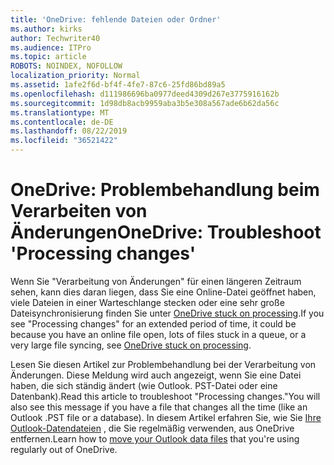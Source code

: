 ```yaml
---
title: 'OneDrive: fehlende Dateien oder Ordner'
ms.author: kirks
author: Techwriter40
ms.audience: ITPro
ms.topic: article
ROBOTS: NOINDEX, NOFOLLOW
localization_priority: Normal
ms.assetid: 1afe2f6d-bf4f-4fe7-87c6-25fd86bd89a5
ms.openlocfilehash: d111986696ba0977deed4309d267e3775916162b
ms.sourcegitcommit: 1d98db8acb9959aba3b5e308a567ade6b62da56c
ms.translationtype: MT
ms.contentlocale: de-DE
ms.lasthandoff: 08/22/2019
ms.locfileid: "36521422"
---
```

# <a name="onedrive-troubleshoot-processing-changes"></a><span data-ttu-id="053b0-102">OneDrive: Problembehandlung beim Verarbeiten von Änderungen</span><span class="sxs-lookup"><span data-stu-id="053b0-102">OneDrive: Troubleshoot 'Processing changes'</span></span>

<span data-ttu-id="053b0-103">Wenn Sie "Verarbeitung von Änderungen" für einen längeren Zeitraum sehen, kann dies daran liegen, dass Sie eine Online-Datei geöffnet haben, viele Dateien in einer Warteschlange stecken oder eine sehr große Dateisynchronisierung finden Sie unter [OneDrive stuck on processing](https://support.office.com/article/onedrive-is-stuck-on-processing-changes-b386b813-9b66-4e47-8c4c-2b45533edccd).</span><span class="sxs-lookup"><span data-stu-id="053b0-103">If you see "Processing changes" for an extended period of time, it could be because you have an online file open, lots of files stuck in a queue, or a very large file syncing, see [OneDrive stuck on processing](https://support.office.com/article/onedrive-is-stuck-on-processing-changes-b386b813-9b66-4e47-8c4c-2b45533edccd).</span></span>

<span data-ttu-id="053b0-104">Lesen Sie diesen Artikel zur Problembehandlung bei der Verarbeitung von Änderungen. Diese Meldung wird auch angezeigt, wenn Sie eine Datei haben, die sich ständig ändert (wie Outlook. PST-Datei oder eine Datenbank).</span><span class="sxs-lookup"><span data-stu-id="053b0-104">Read this article to troubleshoot "Processing changes."You will also see this message if you have a file that changes all the time (like an Outlook .PST file or a database).</span></span> <span data-ttu-id="053b0-105">In diesem Artikel erfahren Sie, wie Sie [Ihre Outlook-Datendateien](https://support.office.com/article/how-to-remove-an-outlook-pst-data-file-from-onedrive-b6b9e522-59bd-40f7-949f-168d0aa9b38e) , die Sie regelmäßig verwenden, aus OneDrive entfernen.</span><span class="sxs-lookup"><span data-stu-id="053b0-105">Learn how to [move your Outlook data files](https://support.office.com/article/how-to-remove-an-outlook-pst-data-file-from-onedrive-b6b9e522-59bd-40f7-949f-168d0aa9b38e) that you're using regularly out of OneDrive.</span></span>
